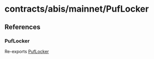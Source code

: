 # contracts/abis/mainnet/PufLocker

## References

### PufLocker

Re-exports [PufLocker](PufLocker.md#puflocker)
